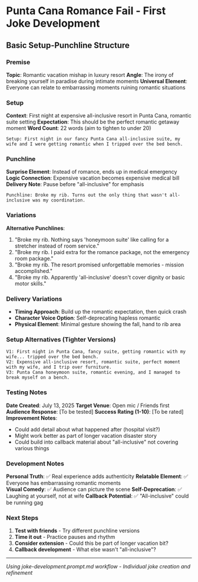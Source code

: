 # Punta Cana Romance Fail - First Joke Development

## Basic Setup-Punchline Structure

### Premise
**Topic**: Romantic vacation mishap in luxury resort
**Angle**: The irony of breaking yourself in paradise during intimate moments
**Universal Element**: Everyone can relate to embarrassing moments ruining romantic situations

### Setup
**Context**: First night at expensive all-inclusive resort in Punta Cana, romantic suite setting
**Expectation**: This should be the perfect romantic getaway moment
**Word Count**: 22 words (aim to tighten to under 20)

```
Setup: First night in our fancy Punta Cana all-inclusive suite, my wife and I were getting romantic when I tripped over the bed bench.
```

### Punchline
**Surprise Element**: Instead of romance, ends up in medical emergency
**Logic Connection**: Expensive vacation becomes expensive medical bill
**Delivery Note**: Pause before "all-inclusive" for emphasis

```
Punchline: Broke my rib. Turns out the only thing that wasn't all-inclusive was my coordination.
```

### Variations
**Alternative Punchlines**:
1. "Broke my rib. Nothing says 'honeymoon suite' like calling for a stretcher instead of room service."
2. "Broke my rib. I paid extra for the romance package, not the emergency room package."
3. "Broke my rib. The resort promised unforgettable memories - mission accomplished."
4. "Broke my rib. Apparently 'all-inclusive' doesn't cover dignity or basic motor skills."

### Delivery Variations
- **Timing Approach**: Build up the romantic expectation, then quick crash
- **Character Voice Option**: Self-deprecating hapless romantic
- **Physical Element**: Minimal gesture showing the fall, hand to rib area

### Setup Alternatives (Tighter Versions)
```
V1: First night in Punta Cana, fancy suite, getting romantic with my wife... tripped over the bed bench.
V2: Expensive all-inclusive resort, romantic suite, perfect moment with my wife, and I trip over furniture.
V3: Punta Cana honeymoon suite, romantic evening, and I managed to break myself on a bench.
```

### Testing Notes
**Date Created**: July 13, 2025
**Target Venue**: Open mic / Friends first
**Audience Response**: [To be tested]
**Success Rating (1-10)**: [To be rated]
**Improvement Notes**: 
- Could add detail about what happened after (hospital visit?)
- Might work better as part of longer vacation disaster story
- Could build into callback material about "all-inclusive" not covering various things

### Development Notes
**Personal Truth**: ✅ Real experience adds authenticity
**Relatable Element**: ✅ Everyone has embarrassing romantic moments  
**Visual Comedy**: ✅ Audience can picture the scene
**Self-Deprecation**: ✅ Laughing at yourself, not at wife
**Callback Potential**: ✅ "All-inclusive" could be running gag

### Next Steps
1. **Test with friends** - Try different punchline versions
2. **Time it out** - Practice pauses and rhythm
3. **Consider extension** - Could this be part of longer vacation bit?
4. **Callback development** - What else wasn't "all-inclusive"?

---

*Using joke-development.prompt.md workflow - Individual joke creation and refinement*
